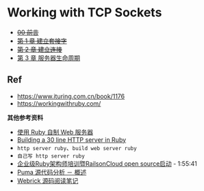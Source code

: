 # Working with TCP Sockets


* ~~[00 前言](./00/)~~
* ~~[第 1 章 建立套接字](./01/)~~
* ~~[第 2 章 建立连接](./02/)~~
* [第 3 章 服务器生命周期](./03/)

## Ref

* <https://www.ituring.com.cn/book/1176>
* <https://workingwithruby.com/>


**其他参考资料**


* [使用 Ruby 自制 Web 服务器](https://bivectorfoil.github.io/post/build-your-own-web-server-with-ruby/)
* [Building a 30 line HTTP server in Ruby](https://blog.appsignal.com/2016/11/23/ruby-magic-building-a-30-line-http-server-in-ruby.html)
* `http server ruby`、`build web server ruby`
* `自己写 http server ruby`
* [企业级Ruby架构师培训暨RailsonCloud open source启动](https://www.bilibili.com/video/BV13h411i7DA?spm_id_from=333.999.0.0) - 1:55:41
* [Puma 源代码分析 － 概述](https://ruby-china.org/topics/24378)
* [Webrick 源码阅读笔记](https://ruby-china.org/topics/15102)